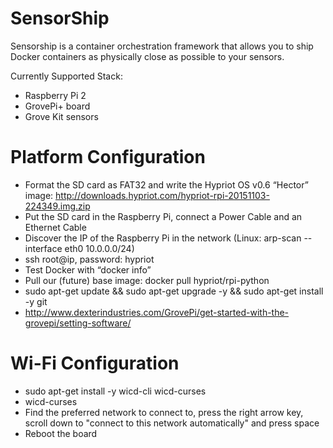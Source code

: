 SensorShip
==========

Sensorship is a container orchestration framework that allows you to ship Docker containers as physically close as possible to your sensors.

Currently Supported Stack:
- Raspberry Pi 2
- GrovePi+ board
- Grove Kit sensors


Platform Configuration
======================

- Format the SD card as FAT32 and write the Hypriot OS v0.6 “Hector” image: http://downloads.hypriot.com/hypriot-rpi-20151103-224349.img.zip
- Put the SD card in the Raspberry Pi, connect a Power Cable and an Ethernet Cable
- Discover the IP of the Raspberry Pi in the network (Linux: arp-scan --interface eth0 10.0.0.0/24)
- ssh root@ip, password: hypriot
- Test Docker with “docker info”
- Pull our (future) base image: docker pull hypriot/rpi-python
- sudo apt-get update && sudo apt-get upgrade -y && sudo apt-get install -y git
- http://www.dexterindustries.com/GrovePi/get-started-with-the-grovepi/setting-software/


Wi-Fi Configuration
===========
- sudo apt-get install -y wicd-cli wicd-curses
- wicd-curses
- Find the preferred network to connect to, press the right arrow key, scroll down to "connect to this network automatically" and press space
- Reboot the board
